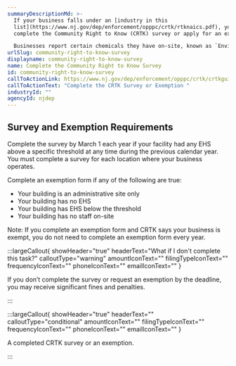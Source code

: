 ```yaml
---
summaryDescriptionMd: >-
  If your business falls under an [industry in this
  list](https://www.nj.gov/dep/enforcement/opppc/crtk/rtknaics.pdf), you need to
  complete the Community Right to Know (CRTK) survey or apply for an exemption.

  Businesses report certain chemicals they have on-site, known as `Environmental Hazardous Substances (EHS)|environmental-hazardous-substances`, to the CRTK program. CRTK uses this information to help New Jersey businesses and communities stay safe.
urlSlug: community-right-to-know-survey
displayname: community-right-to-know-survey
name: Complete the Community Right to Know Survey
id: community-right-to-know-survey
callToActionLink: https://www.nj.gov/dep/enforcement/opppc/crtk/crtkguidance.pdf?form
callToActionText: "Complete the CRTK Survey or Exemption "
industryId: ""
agencyId: njdep
---
```


## Survey and Exemption Requirements

Complete the survey by March 1 each year if your facility had any EHS above a specific threshold at any time during the previous calendar year. You must complete a survey for each location where your business operates.

Complete an exemption form if any of the following are true:

- Your building is an administrative site only
- Your building has no EHS
- Your building has EHS below the threshold
- Your building has no staff on-site

Note: If you complete an exemption form and CRTK says your business is exempt, you do not need to complete an exemption form every year.

:::largeCallout{ showHeader="true" headerText="What if I don't complete this task?" calloutType="warning" amountIconText="" filingTypeIconText="" frequencyIconText="" phoneIconText="" emailIconText="" }

If you don’t complete the survey or request an exemption by the deadline, you may receive significant fines and penalties.

:::

:::largeCallout{ showHeader="true" headerText="" calloutType="conditional" amountIconText="" filingTypeIconText="" frequencyIconText="" phoneIconText="" emailIconText="" }

A completed CRTK survey or an exemption.

:::
